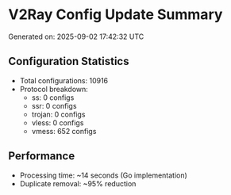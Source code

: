 # V2Ray Config Update Summary
Generated on: 2025-09-02 17:42:32 UTC

## Configuration Statistics
- Total configurations: 10916
- Protocol breakdown:
  - ss: 0 configs
  - ssr: 0 configs
  - trojan: 0 configs
  - vless: 0 configs
  - vmess: 652 configs

## Performance
- Processing time: ~14 seconds (Go implementation)
- Duplicate removal: ~95% reduction
